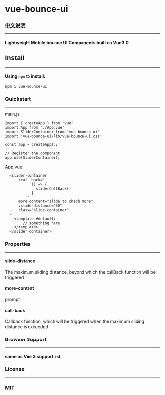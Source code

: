 # vue-bounce-ui  
### [中文说明](https://github.com/wentianl20/vue-bounce-ui/blob/master/README.zh-CN.md)

---

#### Lightweight Mobile bounce UI Components built on Vue3.0

## Install

---

#### Using `npm` to install:

```
npm i vue-bounce-ui
```

### Quickstart

---

main.js
```
import { createApp } from 'vue'
import App from './App.vue'
import SliderContainer from 'vue-bounce-ui'
import 'vue-bounce-ui/lib/vue-bounce-ui.css'

const app = createApp();

// Register the component
app.use(SliderContainer);
```

App.vue
```
  <slider-container
      :call-back="
            () => {
              sliderCallBack()
            }
          "
      more-content="slide to chech more"
      :slide-distance="60"
      class="slide-container"
  >
    <template #default>
        // something here
    </template>
  </slider-container>
```


### Properties

---
#### slide-distance
The maximum sliding distance, beyond which the callBack function will be triggered
#### more-content
prompt


#### call-back
Callback function, which will be triggered when the maximum sliding distance is exceeded


### Browser Support

---

#### same as Vue 3 support list

### License

---

### [MIT](https://en.wikipedia.org/wiki/MIT_License)



